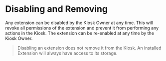 # Disabling and Removing

Any extension can be disabled by the Kiosk Owner at any time. This will revoke all permissions of the extension and prevent it from performing any actions in the Kiosk. The extension can be re-enabled at any time by the Kiosk Owner.

> Disabling an extension does not remove it from the Kiosk. An installed Extension will always have access to its storage. 
